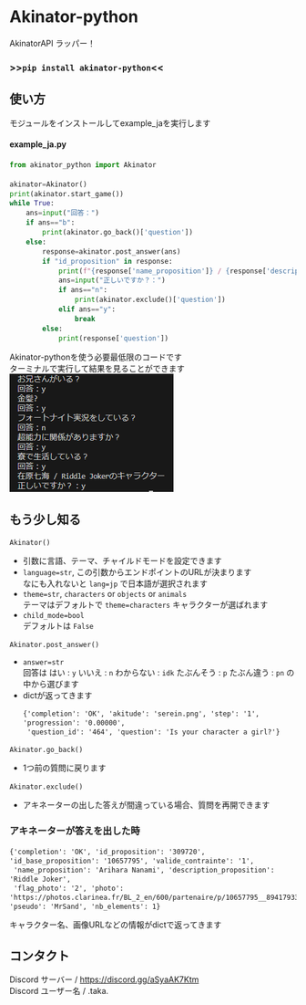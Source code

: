 # Akinator-python
AkinatorAPI ラッパー！
### >>```pip install akinator-python```<<
## 使い方
モジュールをインストールしてexample_jaを実行します  
#### example_ja.py
```py
from akinator_python import Akinator

akinator=Akinator()
print(akinator.start_game())
while True:
    ans=input("回答：")
    if ans=="b":
        print(akinator.go_back()['question'])
    else:
        response=akinator.post_answer(ans)
        if "id_proposition" in response:
            print(f"{response['name_proposition']} / {response['description_proposition']}")
            ans=input("正しいですか？：")
            if ans=="n":
                print(akinator.exclude()['question'])
            elif ans=="y":
                break
        else:
            print(response['question'])
```
Akinator-pythonを使う必要最低限のコードです  
ターミナルで実行して結果を見ることができます  
![0](images/1.png)  
## もう少し知る
```Akinator()```  
- 引数に言語、テーマ、チャイルドモードを設定できます  
- ```language=str```, この引数からエンドポイントのURLが決まります  
  なにも入れないと ```lang=jp``` で日本語が選択されます  
- ```theme=str```, ```characters``` or ```objects``` or ```animals```  
  テーマはデフォルトで ```theme=characters``` キャラクターが選ばれます
- ```child_mode=bool```  
  デフォルトは ```False```
  
```Akinator.post_answer()```  
- ```answer=str```  
  回答は はい : ```y``` いいえ : ```n``` わからない : ```idk``` たぶんそう : ```p``` たぶん違う : ```pn``` の中から選びます
- dictが返ってきます  
  ```
  {'completion': 'OK', 'akitude': 'serein.png', 'step': '1', 'progression': '0.00000',
   'question_id': '464', 'question': 'Is your character a girl?'}
  ```
  
```Akinator.go_back()```  
- 1つ前の質問に戻ります

```Akinator.exclude()```  
- アキネーターの出した答えが間違っている場合、質問を再開できます
### アキネーターが答えを出した時
```
{'completion': 'OK', 'id_proposition': '309720', 'id_base_proposition': '10657795', 'valide_contrainte': '1',
 'name_proposition': 'Arihara Nanami', 'description_proposition': 'Riddle Joker', 
 'flag_photo': '2', 'photo': 'https://photos.clarinea.fr/BL_2_en/600/partenaire/p/10657795__894179331.png', 'pseudo': 'MrSand', 'nb_elements': 1}
```
キャラクター名、画像URLなどの情報がdictで返ってきます  
## コンタクト  
Discord サーバー / https://discord.gg/aSyaAK7Ktm  
Discord ユーザー名 / .taka.  
